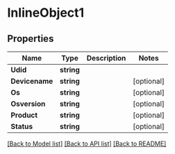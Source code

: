 # InlineObject1

## Properties

Name | Type | Description | Notes
------------ | ------------- | ------------- | -------------
**Udid** | **string** |  | 
**Devicename** | **string** |  | [optional] 
**Os** | **string** |  | [optional] 
**Osversion** | **string** |  | [optional] 
**Product** | **string** |  | [optional] 
**Status** | **string** |  | [optional] 

[[Back to Model list]](../README.md#documentation-for-models) [[Back to API list]](../README.md#documentation-for-api-endpoints) [[Back to README]](../README.md)


